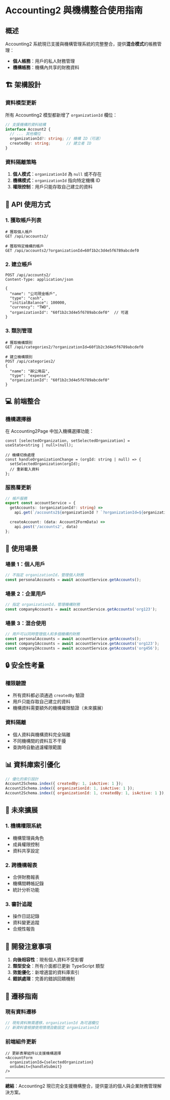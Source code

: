 # Accounting2 與機構整合使用指南

## 概述

Accounting2 系統現已支援與機構管理系統的完整整合，提供**混合模式**的帳務管理：
- **個人帳務**：用戶的私人財務管理
- **機構帳務**：機構內共享的財務資料

## 🏗️ 架構設計

### 資料模型更新

所有 Accounting2 模型都新增了 `organizationId` 欄位：

```typescript
// 支援機構的資料結構
interface Account2 {
  // ... 其他欄位
  organizationId?: string; // 機構 ID（可選）
  createdBy: string;       // 建立者 ID
}
```

### 資料隔離策略

1. **個人模式**：`organizationId` 為 `null` 或不存在
2. **機構模式**：`organizationId` 指向特定機構 ID
3. **權限控制**：用戶只能存取自己建立的資料

## 🔧 API 使用方式

### 1. 獲取帳戶列表

```http
# 獲取個人帳戶
GET /api/accounts2/

# 獲取特定機構的帳戶
GET /api/accounts2/?organizationId=60f1b2c3d4e5f6789abcdef0
```

### 2. 建立帳戶

```http
POST /api/accounts2/
Content-Type: application/json

{
  "name": "公司現金帳戶",
  "type": "cash",
  "initialBalance": 100000,
  "currency": "TWD",
  "organizationId": "60f1b2c3d4e5f6789abcdef0"  // 可選
}
```

### 3. 類別管理

```http
# 獲取機構類別
GET /api/categories2/?organizationId=60f1b2c3d4e5f6789abcdef0

# 建立機構類別
POST /api/categories2/
{
  "name": "辦公用品",
  "type": "expense",
  "organizationId": "60f1b2c3d4e5f6789abcdef0"
}
```

## 💻 前端整合

### 機構選擇器

在 Accounting2Page 中加入機構選擇功能：

```tsx
const [selectedOrganization, setSelectedOrganization] = useState<string | null>(null);

// 機構切換處理
const handleOrganizationChange = (orgId: string | null) => {
  setSelectedOrganization(orgId);
  // 重新載入資料
};
```

### 服務層更新

```typescript
// 帳戶服務
export const accountService = {
  getAccounts: (organizationId?: string) => 
    api.get(`/accounts2${organizationId ? `?organizationId=${organizationId}` : ''}`),
    
  createAccount: (data: Account2FormData) => 
    api.post('/accounts2', data)
};
```

## 🎯 使用場景

### 場景 1：個人用戶
```typescript
// 不指定 organizationId，管理個人財務
const personalAccounts = await accountService.getAccounts();
```

### 場景 2：企業用戶
```typescript
// 指定 organizationId，管理機構財務
const companyAccounts = await accountService.getAccounts('org123');
```

### 場景 3：混合使用
```typescript
// 用戶可以同時管理個人和多個機構的財務
const personalAccounts = await accountService.getAccounts();
const company1Accounts = await accountService.getAccounts('org123');
const company2Accounts = await accountService.getAccounts('org456');
```

## 🔒 安全性考量

### 權限驗證
- 所有資料都必須通過 `createdBy` 驗證
- 用戶只能存取自己建立的資料
- 機構資料需要額外的機構權限驗證（未來擴展）

### 資料隔離
- 個人資料與機構資料完全隔離
- 不同機構間的資料互不干擾
- 查詢時自動過濾權限範圍

## 📊 資料庫索引優化

```javascript
// 優化的索引設計
Account2Schema.index({ createdBy: 1, isActive: 1 });
Account2Schema.index({ organizationId: 1, isActive: 1 });
Account2Schema.index({ organizationId: 1, createdBy: 1, isActive: 1 });
```

## 🚀 未來擴展

### 1. 機構權限系統
- 機構管理員角色
- 成員權限控制
- 資料共享設定

### 2. 跨機構報表
- 合併財務報表
- 機構間轉帳記錄
- 統計分析功能

### 3. 審計追蹤
- 操作日誌記錄
- 資料變更追蹤
- 合規性報告

## 📝 開發注意事項

1. **向後相容性**：現有個人資料不受影響
2. **類型安全**：所有介面都已更新 TypeScript 類型
3. **效能優化**：新增適當的資料庫索引
4. **錯誤處理**：完善的錯誤回饋機制

## 🔄 遷移指南

### 現有資料遷移
```javascript
// 現有資料無需遷移，organizationId 為可選欄位
// 新資料會根據使用情境自動設定 organizationId
```

### 前端組件更新
```tsx
// 更新表單組件以支援機構選擇
<AccountForm 
  organizationId={selectedOrganization}
  onSubmit={handleSubmit}
/>
```

---

**總結**：Accounting2 現已完全支援機構整合，提供靈活的個人與企業財務管理解決方案。